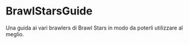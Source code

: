 # BrawlStarsGuide

Una guida ai vari brawlers di Brawl Stars in modo da poterli utilizzare al meglio.
